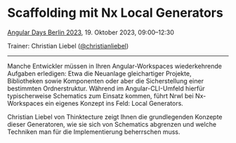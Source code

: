 # Scaffolding mit Nx Local Generators

[Angular Days Berlin 2023](https://javascript-days.de/angular/), 19. Oktober 2023, 09:00–12:30

Trainer: Christian Liebel ([@christianliebel](https://x.com/christianliebel))

---

Manche Entwickler müssen in Ihren Angular-Workspaces wiederkehrende Aufgaben erledigen: Etwa die Neuanlage gleichartiger Projekte, Bibliotheken sowie Komponenten oder aber die Sicherstellung einer bestimmten Ordnerstruktur. Während im Angular-CLI-Umfeld hierfür typischerweise Schematics zum Einsatz kommen, führt Nrwl bei Nx-Workspaces ein eigenes Konzept ins Feld: Local Generators.

Christian Liebel von Thinktecture zeigt Ihnen die grundlegenden Konzepte dieser Generatoren, wie sie sich von Schematics abgrenzen und welche Techniken man für die Implementierung beherrschen muss.
